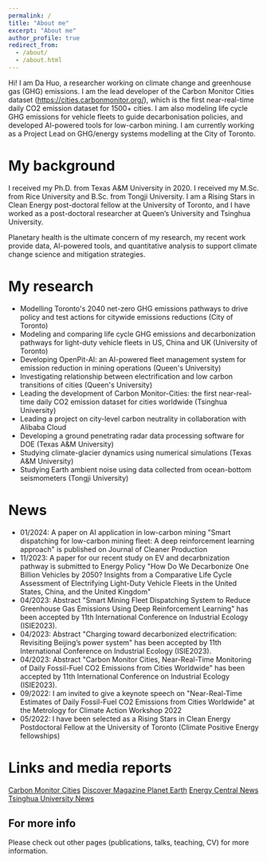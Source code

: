```yaml
---
permalink: /
title: "About me"
excerpt: "About me"
author_profile: true
redirect_from: 
  - /about/
  - /about.html
---
```


Hi! I am Da Huo, a researcher working on climate change and greenhouse gas (GHG) emissions. I am the lead developer of the Carbon Monitor Cities dataset (https://cities.carbonmonitor.org/), which is the first near-real-time daily CO2 emission dataset for 1500+ cities. I am also modeling life cycle GHG emissions for vehicle fleets to guide decarbonisation policies, and developed AI-powered tools for low-carbon mining. I am currently working as a Project Lead on GHG/energy systems modelling at the City of Toronto.

My background
======
I received my Ph.D. from Texas A&M University in 2020. I received my M.Sc. from Rice University and B.Sc. from Tongji University.
I am a Rising Stars in Clean Energy post-doctoral fellow at the University of Toronto, and I have worked as a post-doctoral researcher at Queen’s University and Tsinghua University.

Planetary health is the ultimate concern of my research, my recent work provide data, AI-powered tools, and quantitative analysis to support climate change science and mitigation strategies.

My research
======
* Modelling Toronto's 2040 net-zero GHG emissions pathways to drive policy and test actions for citywide emissions reductions (City of Toronto)
* Modeling and comparing life cycle GHG emissions and decarbonization pathways for light-duty vehicle fleets in US, China and UK (University of Toronto)
* Developing OpenPit-AI: an AI-powered fleet management system for emission reduction in mining operations (Queen's University)
* Investigating relationship between electrification and low carbon transitions of cities (Queen's University)
* Leading the development of Carbon Monitor-Cities: the first near-real-time daily CO2 emission dataset for cities worldwide (Tsinghua University)
* Leading a project on city-level carbon neutrality in collaboration with Alibaba Cloud
* Developing a ground penetrating radar data processing software for DOE (Texas A&M University)
* Studying climate-glacier dynamics using numerical simulations (Texas A&M University)
* Studying Earth ambient noise using data collected from ocean-bottom seismometers (Tongji University)

News
======
* 01/2024:  A paper on AI application in low-carbon mining "Smart dispatching for low-carbon mining fleet: A deep reinforcement learning approach" is published on Journal of Cleaner Production
* 11/2023: A paper for our recent study on EV and decarbnization pathway is submitted to Energy Policy "How Do We Decarbonize One Billion Vehicles by 2050? Insights from a Comparative Life Cycle Assessment of Electrifying Light-Duty Vehicle Fleets in the United States, China, and the United Kingdom"
* 04/2023: Abstract "Smart Mining Fleet Dispatching System to Reduce Greenhouse Gas Emissions Using Deep Reinforcement Learning" has been accepted by 11th International Conference on Industrial Ecology (ISIE2023).
* 04/2023: Abstract "Charging toward decarbonized electrification: Revisiting Beijing’s power system" has been accepted by 11th International Conference on Industrial Ecology (ISIE2023).
* 04/2023: Abstract "Carbon Monitor Cities, Near-Real-Time Monitoring of Daily Fossil-Fuel CO2 Emissions from Cities Worldwide" has been accepted by 11th International Conference on Industrial Ecology (ISIE2023).
* 09/2022: I am invited to give a keynote speech on "Near-Real-Time Estimates of Daily Fossil-Fuel CO2 Emissions from Cities Worldwide" at the Metrology for Climate Action Workshop 2022
* 05/2022: I have been selected as a Rising Stars in Clean Energy Postdoctoral Fellow at the University of Toronto (Climate Positive Energy fellowships)

Links and media reports
======
[Carbon Monitor Cities](https://cities.carbonmonitor.org/)
[Discover Magazine Planet Earth](https://www.discovermagazine.com/planet-earth/how-much-carbon-dioxide-does-your-city-produce-each-day)
[Energy Central News](https://energycentral.com/news/carbon-monitor-cities-near-real-time-daily-estimates-co-2-emissions-1500-cities-worldwide)
[Tsinghua University News](https://www.tsinghua.edu.cn/info/1175/98143.htm)

For more info
------
Please check out other pages (publications, talks, teaching, CV) for more information.
